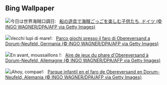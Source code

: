 ## Bing Wallpaper
![](https://www.bing.com/th?id=OHR.PiratePlayground_JA-JP8924583087_UHD.jpg&w=1000)今日は世界海賊口調日:&nbsp;&ensp;[船の遊具で海賊ごっごを楽しむ子供たち, ドイツ (© INGO WAGNER/DPA/AFP via Getty Images)](https://www.bing.com/th?id=OHR.PiratePlayground_JA-JP8924583087_UHD.jpg)
<br><br/>
![](https://www.bing.com/th?id=OHR.PiratePlayground_IT-IT1371008895_UHD.jpg&w=1000)Vecchi lupi di mare!:&nbsp;&ensp;[Parco giochi presso il faro di Obereversand a Dorum-Neufeld, Germania (© INGO WAGNER/DPA/AFP via Getty Images)](https://www.bing.com/th?id=OHR.PiratePlayground_IT-IT1371008895_UHD.jpg)
<br><br/>
![](https://www.bing.com/th?id=OHR.PiratePlayground_FR-FR1786944453_UHD.jpg&w=1000)En avant, moussaillons !:&nbsp;&ensp;[Aire de jeux du phare d'Obereversand à Dorum-Neufeld, Allemagne (© INGO WAGNER/DPA/AFP via Getty Images)](https://www.bing.com/th?id=OHR.PiratePlayground_FR-FR1786944453_UHD.jpg)
<br><br/>
![](https://www.bing.com/th?id=OHR.PiratePlayground_ES-ES2294231857_UHD.jpg&w=1000)¡Ahoy, compae!:&nbsp;&ensp;[Parque infantil en el faro de Obereversand en Dorum-Neufeld, Alemania (© INGO WAGNER/DPA/AFP via Getty Images)](https://www.bing.com/th?id=OHR.PiratePlayground_ES-ES2294231857_UHD.jpg)
<br><br/>
